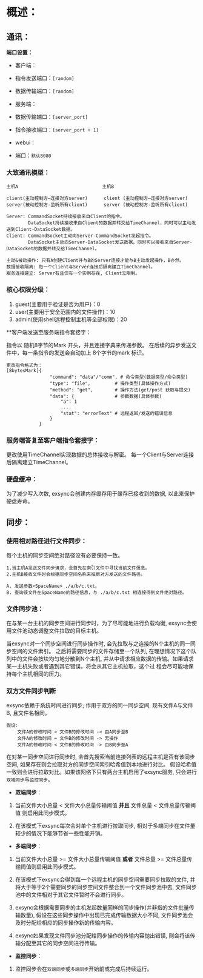 # 概述：
## 通讯：

**端口设置：**

* 客户端：
* 指令发送端口：`[random]`
* 数据传输端口：`[random]`


* 服务端：
* 数据传输端口：`[server_port]`
* 指令接收端口：`[server_port + 1]`

* webui：
* 端口：`默认8080`

### 大致通讯模型：

    主机A                               主机B

    client(主动控制方—连接对方server)      client (主动控制方—连接对方server)
    server(被动控制方-监听所有client)      server (被动控制方-监听所有client)

    Server: CommandSocket持续接收来自Client的指令。
            DataSocket持续接收来自Client的数据并转交给TimeChannel，同时可以主动发送到Client-DataSocket数据。
    Client: CommandSocket主动向Server-CommandSocket发起指令。
            DataSocket主动向Server-DataSocket发送数据，同时可以接收来自Server-DataSocket的数据并转交给TimeChannel。

    主动&被动操作: 只有A创建Client并与B的Server连接才能与B主动发起操作，B亦然。
    数据接收隔离: 每一个Client与Server连接后隔离建立TimeChannel。
    服务连接建立: Server有且仅有一个实例存在, Client无限制。

### 核心权限分级：

1. guest(主要用于验证是否为用户)：0
2. user(主要用于安全范围内的文件操作)：10
3. admin(使用shell远程控制主机等全部权限)：20

**客户端发送至服务端指令套接字：

指令以 随机8字节的Mark 开头，并且连接字典来传递参数。
在后续的异步发送文件中，每一条指令的发送会自动加上 8个字节的mark 标识。

    更改指令格式为：
    [8bytesMark]{
                    "command": "data"/"comm", # 命令类型(数据类型/命令类型)
                    "type": "file",         # 操作类型(具体操作方式)
                    "method": "get",        # 操作方法(get/post 获取与提交)
                    "data": {               # 参数数据(具体参数)
                        "a": 1
                        ....
                        "stat": "errorText" # 远程返回/发送的错误信息
                    }
                }

### 服务端答复至客户端指令套接字：

更改使用TimeChannel实现数据的总体接收与解密。
每一个Client与Server连接后隔离建立TimeChannel。

### 硬盘缓冲：

为了减少写入次数, exsync会创建内存缓存用于缓存已接收到的数据, 以此来保护硬盘寿命。


## 同步：

### 使用相对路径进行文件同步：

每个主机的同步空间绝对路径没有必要保持一致。

    1.当主机A发送文件同步请求，会首先在索引文件中寻找当前文件信息。
    2.主机B接收文件时会根据同步空间名称来推断对方发送的文件路径。
        
    A. 发送参数<SpaceName> ./a/b/c.txt。
    B. 查询该文件在SpaceName的路径信息，与 ./a/b/c.txt 相连接得到文件绝对路径。

### 文件同步池：

在与某一台主机的同步空间进行同步时，为了尽可能地进行负载均衡, exsync会使用文件池动态调整文件拉取的目标主机。

当exsync对一个同步空间进行同步操作时, 会先拉取与之连接的N个主机的同一同步空间的文件索引。
之后将需要同步的文件存储至一个队列, 在理想情况下这个队列中的文件会按块均匀地分散到N个主机,
并从中请求相应数据的传输。如果请求某一主机失败或者遇到其它错误，将会从其它主机拉取，这个过
程会尽可能地保持每个主机相同的压力。

### 双方文件同步判断

exsync依赖于系统时间进行同步; 作用于双方的同一同步空间, 现有文件A与文件B, 且文件名相同。

    假设:
        文件A的修改时间 > 文件B的修改时间 -> 由A同步至B
        文件A的修改时间 = 文件B的修改时间 -> 无操作
        文件A的修改时间 < 文件B的修改时间 -> 由B同步至A

在对某一同步空间进行同步时, 会首先搜索当前连接列表的远程主机是否有该同步空间, 如果存在则会拉取对方的同步空间索引哈希值到本地进行对比。
假设哈希值一致则会进行拉取对比。如果该网络下只有两台主机启用了exsync服务, 只会进行`双端同步`与`监控同步`。

* **双端同步**：

1. 当前文件大小总量 < 文件大小总量传输阈值 **并且** 文件总量 < 文件总量传输阈值 则启用此同步模式。

2. 在该模式下exsync每次会对单个主机进行拉取同步, 相对于多端同步在文件量较少的情况下能够节省一些性能开销。

* **多端同步**：

1. 当前文件大小总量 >= 文件大小总量传输阈值 **或者** 文件总量 >= 文件总量传输阈值则启用此同步模式。

2. 在该模式下exsync会得到每一个远程主机的同步空间需要同步拉取的文件, 并将大于等于2个需要同步的同步空间文件整合到一个文件同步池中去, 文件同步池中的文件相对于其它文件暂时不会进行同步。

3. exsync会根据需要同步的主机发起数量同样的同步操作(并非指的文件批量传输数量), 假设在这些同步操作中出现已完成传输数据大小不同, 文件同步池会及时分配给相应的同步操作新的传输内容。

4. exsync如果发现文件同步池分配给同步操作的传输内容抛出错误, 则会将该传输分配至其它的同步空间进行传输。 


* **监控同步**：

1. 监控同步会在`双端同步`或`多端同步`开始前或完成后持续运行。


